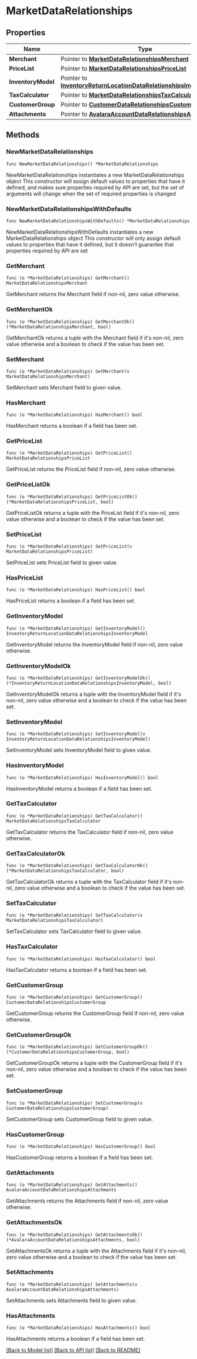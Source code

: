 # MarketDataRelationships

## Properties

Name | Type | Description | Notes
------------ | ------------- | ------------- | -------------
**Merchant** | Pointer to [**MarketDataRelationshipsMerchant**](MarketDataRelationshipsMerchant.md) |  | [optional] 
**PriceList** | Pointer to [**MarketDataRelationshipsPriceList**](MarketDataRelationshipsPriceList.md) |  | [optional] 
**InventoryModel** | Pointer to [**InventoryReturnLocationDataRelationshipsInventoryModel**](InventoryReturnLocationDataRelationshipsInventoryModel.md) |  | [optional] 
**TaxCalculator** | Pointer to [**MarketDataRelationshipsTaxCalculator**](MarketDataRelationshipsTaxCalculator.md) |  | [optional] 
**CustomerGroup** | Pointer to [**CustomerDataRelationshipsCustomerGroup**](CustomerDataRelationshipsCustomerGroup.md) |  | [optional] 
**Attachments** | Pointer to [**AvalaraAccountDataRelationshipsAttachments**](AvalaraAccountDataRelationshipsAttachments.md) |  | [optional] 

## Methods

### NewMarketDataRelationships

`func NewMarketDataRelationships() *MarketDataRelationships`

NewMarketDataRelationships instantiates a new MarketDataRelationships object
This constructor will assign default values to properties that have it defined,
and makes sure properties required by API are set, but the set of arguments
will change when the set of required properties is changed

### NewMarketDataRelationshipsWithDefaults

`func NewMarketDataRelationshipsWithDefaults() *MarketDataRelationships`

NewMarketDataRelationshipsWithDefaults instantiates a new MarketDataRelationships object
This constructor will only assign default values to properties that have it defined,
but it doesn't guarantee that properties required by API are set

### GetMerchant

`func (o *MarketDataRelationships) GetMerchant() MarketDataRelationshipsMerchant`

GetMerchant returns the Merchant field if non-nil, zero value otherwise.

### GetMerchantOk

`func (o *MarketDataRelationships) GetMerchantOk() (*MarketDataRelationshipsMerchant, bool)`

GetMerchantOk returns a tuple with the Merchant field if it's non-nil, zero value otherwise
and a boolean to check if the value has been set.

### SetMerchant

`func (o *MarketDataRelationships) SetMerchant(v MarketDataRelationshipsMerchant)`

SetMerchant sets Merchant field to given value.

### HasMerchant

`func (o *MarketDataRelationships) HasMerchant() bool`

HasMerchant returns a boolean if a field has been set.

### GetPriceList

`func (o *MarketDataRelationships) GetPriceList() MarketDataRelationshipsPriceList`

GetPriceList returns the PriceList field if non-nil, zero value otherwise.

### GetPriceListOk

`func (o *MarketDataRelationships) GetPriceListOk() (*MarketDataRelationshipsPriceList, bool)`

GetPriceListOk returns a tuple with the PriceList field if it's non-nil, zero value otherwise
and a boolean to check if the value has been set.

### SetPriceList

`func (o *MarketDataRelationships) SetPriceList(v MarketDataRelationshipsPriceList)`

SetPriceList sets PriceList field to given value.

### HasPriceList

`func (o *MarketDataRelationships) HasPriceList() bool`

HasPriceList returns a boolean if a field has been set.

### GetInventoryModel

`func (o *MarketDataRelationships) GetInventoryModel() InventoryReturnLocationDataRelationshipsInventoryModel`

GetInventoryModel returns the InventoryModel field if non-nil, zero value otherwise.

### GetInventoryModelOk

`func (o *MarketDataRelationships) GetInventoryModelOk() (*InventoryReturnLocationDataRelationshipsInventoryModel, bool)`

GetInventoryModelOk returns a tuple with the InventoryModel field if it's non-nil, zero value otherwise
and a boolean to check if the value has been set.

### SetInventoryModel

`func (o *MarketDataRelationships) SetInventoryModel(v InventoryReturnLocationDataRelationshipsInventoryModel)`

SetInventoryModel sets InventoryModel field to given value.

### HasInventoryModel

`func (o *MarketDataRelationships) HasInventoryModel() bool`

HasInventoryModel returns a boolean if a field has been set.

### GetTaxCalculator

`func (o *MarketDataRelationships) GetTaxCalculator() MarketDataRelationshipsTaxCalculator`

GetTaxCalculator returns the TaxCalculator field if non-nil, zero value otherwise.

### GetTaxCalculatorOk

`func (o *MarketDataRelationships) GetTaxCalculatorOk() (*MarketDataRelationshipsTaxCalculator, bool)`

GetTaxCalculatorOk returns a tuple with the TaxCalculator field if it's non-nil, zero value otherwise
and a boolean to check if the value has been set.

### SetTaxCalculator

`func (o *MarketDataRelationships) SetTaxCalculator(v MarketDataRelationshipsTaxCalculator)`

SetTaxCalculator sets TaxCalculator field to given value.

### HasTaxCalculator

`func (o *MarketDataRelationships) HasTaxCalculator() bool`

HasTaxCalculator returns a boolean if a field has been set.

### GetCustomerGroup

`func (o *MarketDataRelationships) GetCustomerGroup() CustomerDataRelationshipsCustomerGroup`

GetCustomerGroup returns the CustomerGroup field if non-nil, zero value otherwise.

### GetCustomerGroupOk

`func (o *MarketDataRelationships) GetCustomerGroupOk() (*CustomerDataRelationshipsCustomerGroup, bool)`

GetCustomerGroupOk returns a tuple with the CustomerGroup field if it's non-nil, zero value otherwise
and a boolean to check if the value has been set.

### SetCustomerGroup

`func (o *MarketDataRelationships) SetCustomerGroup(v CustomerDataRelationshipsCustomerGroup)`

SetCustomerGroup sets CustomerGroup field to given value.

### HasCustomerGroup

`func (o *MarketDataRelationships) HasCustomerGroup() bool`

HasCustomerGroup returns a boolean if a field has been set.

### GetAttachments

`func (o *MarketDataRelationships) GetAttachments() AvalaraAccountDataRelationshipsAttachments`

GetAttachments returns the Attachments field if non-nil, zero value otherwise.

### GetAttachmentsOk

`func (o *MarketDataRelationships) GetAttachmentsOk() (*AvalaraAccountDataRelationshipsAttachments, bool)`

GetAttachmentsOk returns a tuple with the Attachments field if it's non-nil, zero value otherwise
and a boolean to check if the value has been set.

### SetAttachments

`func (o *MarketDataRelationships) SetAttachments(v AvalaraAccountDataRelationshipsAttachments)`

SetAttachments sets Attachments field to given value.

### HasAttachments

`func (o *MarketDataRelationships) HasAttachments() bool`

HasAttachments returns a boolean if a field has been set.


[[Back to Model list]](../README.md#documentation-for-models) [[Back to API list]](../README.md#documentation-for-api-endpoints) [[Back to README]](../README.md)


